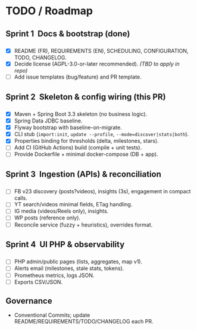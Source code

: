 # TODO / Roadmap

## Sprint 1  Docs & bootstrap (done)
- [x] README (FR), REQUIREMENTS (EN), SCHEDULING, CONFIGURATION, TODO, CHANGELOG.
- [x] Decide license (AGPL-3.0-or-later recommended). *(TBD to apply in repo)*
- [ ] Add issue templates (bug/feature) and PR template.

## Sprint 2  Skeleton & config wiring (this PR)
- [x] Maven + Spring Boot 3.3 skeleton (no business logic).
- [x] Spring Data JDBC baseline.
- [x] Flyway bootstrap with baseline-on-migrate.
- [x] CLI stub (`import:init`, `update --profile`, `--mode=discover|stats|both`).
- [x] Properties binding for thresholds (delta, milestones, stars).
- [ ] Add CI (GitHub Actions) build (compile + unit tests).
- [ ] Provide Dockerfile + minimal docker-compose (DB + app).

## Sprint 3  Ingestion (APIs) & reconciliation
- [ ] FB v23 discovery (posts?videos), insights (3s), engagement in compact calls.
- [ ] YT search/videos minimal fields, ETag handling.
- [ ] IG media (videos/Reels only), insights.
- [ ] WP posts (reference only).
- [ ] Reconcile service (fuzzy + heuristics), overrides format.

## Sprint 4  UI PHP & observability
- [ ] PHP admin/public pages (lists, aggregates, map v1).
- [ ] Alerts email (milestones, stale stats, tokens).
- [ ] Prometheus metrics, logs JSON.
- [ ] Exports CSV/JSON.

## Governance
- Conventional Commits; update README/REQUIREMENTS/TODO/CHANGELOG each PR.

